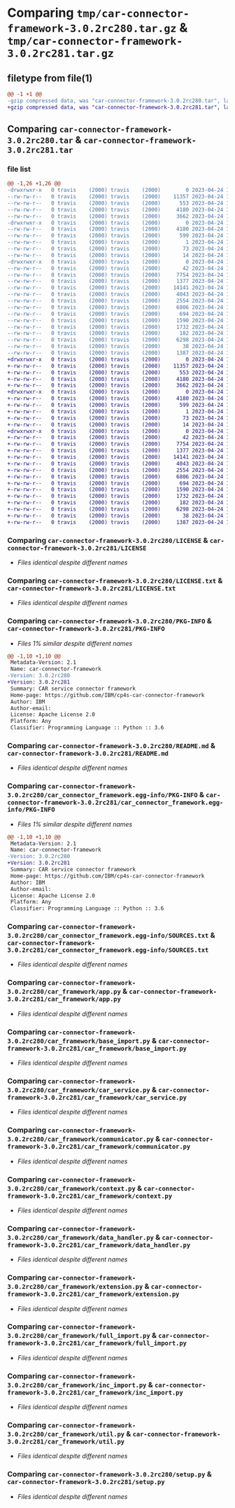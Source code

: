 # Comparing `tmp/car-connector-framework-3.0.2rc280.tar.gz` & `tmp/car-connector-framework-3.0.2rc281.tar.gz`

## filetype from file(1)

```diff
@@ -1 +1 @@
-gzip compressed data, was "car-connector-framework-3.0.2rc280.tar", last modified: Mon Apr 24 15:03:18 2023, max compression
+gzip compressed data, was "car-connector-framework-3.0.2rc281.tar", last modified: Mon Apr 24 15:04:12 2023, max compression
```

## Comparing `car-connector-framework-3.0.2rc280.tar` & `car-connector-framework-3.0.2rc281.tar`

### file list

```diff
@@ -1,26 +1,26 @@
-drwxrwxr-x   0 travis    (2000) travis    (2000)        0 2023-04-24 15:03:18.079940 car-connector-framework-3.0.2rc280/
--rw-rw-r--   0 travis    (2000) travis    (2000)    11357 2023-04-24 15:02:58.000000 car-connector-framework-3.0.2rc280/LICENSE
--rw-rw-r--   0 travis    (2000) travis    (2000)      553 2023-04-24 15:02:58.000000 car-connector-framework-3.0.2rc280/LICENSE.txt
--rw-rw-r--   0 travis    (2000) travis    (2000)     4180 2023-04-24 15:03:18.079940 car-connector-framework-3.0.2rc280/PKG-INFO
--rw-rw-r--   0 travis    (2000) travis    (2000)     3662 2023-04-24 15:02:58.000000 car-connector-framework-3.0.2rc280/README.md
-drwxrwxr-x   0 travis    (2000) travis    (2000)        0 2023-04-24 15:03:18.075942 car-connector-framework-3.0.2rc280/car_connector_framework.egg-info/
--rw-rw-r--   0 travis    (2000) travis    (2000)     4180 2023-04-24 15:03:17.000000 car-connector-framework-3.0.2rc280/car_connector_framework.egg-info/PKG-INFO
--rw-rw-r--   0 travis    (2000) travis    (2000)      599 2023-04-24 15:03:18.000000 car-connector-framework-3.0.2rc280/car_connector_framework.egg-info/SOURCES.txt
--rw-rw-r--   0 travis    (2000) travis    (2000)        1 2023-04-24 15:03:17.000000 car-connector-framework-3.0.2rc280/car_connector_framework.egg-info/dependency_links.txt
--rw-rw-r--   0 travis    (2000) travis    (2000)       73 2023-04-24 15:03:17.000000 car-connector-framework-3.0.2rc280/car_connector_framework.egg-info/requires.txt
--rw-rw-r--   0 travis    (2000) travis    (2000)       14 2023-04-24 15:03:17.000000 car-connector-framework-3.0.2rc280/car_connector_framework.egg-info/top_level.txt
-drwxrwxr-x   0 travis    (2000) travis    (2000)        0 2023-04-24 15:03:18.079940 car-connector-framework-3.0.2rc280/car_framework/
--rw-rw-r--   0 travis    (2000) travis    (2000)       42 2023-04-24 15:02:58.000000 car-connector-framework-3.0.2rc280/car_framework/__init__.py
--rw-rw-r--   0 travis    (2000) travis    (2000)     7754 2023-04-24 15:02:58.000000 car-connector-framework-3.0.2rc280/car_framework/app.py
--rw-rw-r--   0 travis    (2000) travis    (2000)     1377 2023-04-24 15:02:58.000000 car-connector-framework-3.0.2rc280/car_framework/base_import.py
--rw-rw-r--   0 travis    (2000) travis    (2000)    14141 2023-04-24 15:02:58.000000 car-connector-framework-3.0.2rc280/car_framework/car_service.py
--rw-rw-r--   0 travis    (2000) travis    (2000)     4043 2023-04-24 15:02:58.000000 car-connector-framework-3.0.2rc280/car_framework/communicator.py
--rw-rw-r--   0 travis    (2000) travis    (2000)     2554 2023-04-24 15:02:58.000000 car-connector-framework-3.0.2rc280/car_framework/context.py
--rw-rw-r--   0 travis    (2000) travis    (2000)     6806 2023-04-24 15:02:58.000000 car-connector-framework-3.0.2rc280/car_framework/data_handler.py
--rw-rw-r--   0 travis    (2000) travis    (2000)      694 2023-04-24 15:02:58.000000 car-connector-framework-3.0.2rc280/car_framework/extension.py
--rw-rw-r--   0 travis    (2000) travis    (2000)     1590 2023-04-24 15:02:58.000000 car-connector-framework-3.0.2rc280/car_framework/full_import.py
--rw-rw-r--   0 travis    (2000) travis    (2000)     1732 2023-04-24 15:02:58.000000 car-connector-framework-3.0.2rc280/car_framework/inc_import.py
--rw-rw-r--   0 travis    (2000) travis    (2000)      182 2023-04-24 15:02:58.000000 car-connector-framework-3.0.2rc280/car_framework/server_access.py
--rw-rw-r--   0 travis    (2000) travis    (2000)     6298 2023-04-24 15:02:58.000000 car-connector-framework-3.0.2rc280/car_framework/util.py
--rw-rw-r--   0 travis    (2000) travis    (2000)       38 2023-04-24 15:03:18.079940 car-connector-framework-3.0.2rc280/setup.cfg
--rw-rw-r--   0 travis    (2000) travis    (2000)     1387 2023-04-24 15:02:58.000000 car-connector-framework-3.0.2rc280/setup.py
+drwxrwxr-x   0 travis    (2000) travis    (2000)        0 2023-04-24 15:04:12.308637 car-connector-framework-3.0.2rc281/
+-rw-rw-r--   0 travis    (2000) travis    (2000)    11357 2023-04-24 15:03:52.000000 car-connector-framework-3.0.2rc281/LICENSE
+-rw-rw-r--   0 travis    (2000) travis    (2000)      553 2023-04-24 15:03:52.000000 car-connector-framework-3.0.2rc281/LICENSE.txt
+-rw-rw-r--   0 travis    (2000) travis    (2000)     4180 2023-04-24 15:04:12.304635 car-connector-framework-3.0.2rc281/PKG-INFO
+-rw-rw-r--   0 travis    (2000) travis    (2000)     3662 2023-04-24 15:03:52.000000 car-connector-framework-3.0.2rc281/README.md
+drwxrwxr-x   0 travis    (2000) travis    (2000)        0 2023-04-24 15:04:12.300633 car-connector-framework-3.0.2rc281/car_connector_framework.egg-info/
+-rw-rw-r--   0 travis    (2000) travis    (2000)     4180 2023-04-24 15:04:11.000000 car-connector-framework-3.0.2rc281/car_connector_framework.egg-info/PKG-INFO
+-rw-rw-r--   0 travis    (2000) travis    (2000)      599 2023-04-24 15:04:12.000000 car-connector-framework-3.0.2rc281/car_connector_framework.egg-info/SOURCES.txt
+-rw-rw-r--   0 travis    (2000) travis    (2000)        1 2023-04-24 15:04:11.000000 car-connector-framework-3.0.2rc281/car_connector_framework.egg-info/dependency_links.txt
+-rw-rw-r--   0 travis    (2000) travis    (2000)       73 2023-04-24 15:04:12.000000 car-connector-framework-3.0.2rc281/car_connector_framework.egg-info/requires.txt
+-rw-rw-r--   0 travis    (2000) travis    (2000)       14 2023-04-24 15:04:12.000000 car-connector-framework-3.0.2rc281/car_connector_framework.egg-info/top_level.txt
+drwxrwxr-x   0 travis    (2000) travis    (2000)        0 2023-04-24 15:04:12.304635 car-connector-framework-3.0.2rc281/car_framework/
+-rw-rw-r--   0 travis    (2000) travis    (2000)       42 2023-04-24 15:03:52.000000 car-connector-framework-3.0.2rc281/car_framework/__init__.py
+-rw-rw-r--   0 travis    (2000) travis    (2000)     7754 2023-04-24 15:03:52.000000 car-connector-framework-3.0.2rc281/car_framework/app.py
+-rw-rw-r--   0 travis    (2000) travis    (2000)     1377 2023-04-24 15:03:52.000000 car-connector-framework-3.0.2rc281/car_framework/base_import.py
+-rw-rw-r--   0 travis    (2000) travis    (2000)    14141 2023-04-24 15:03:52.000000 car-connector-framework-3.0.2rc281/car_framework/car_service.py
+-rw-rw-r--   0 travis    (2000) travis    (2000)     4043 2023-04-24 15:03:52.000000 car-connector-framework-3.0.2rc281/car_framework/communicator.py
+-rw-rw-r--   0 travis    (2000) travis    (2000)     2554 2023-04-24 15:03:52.000000 car-connector-framework-3.0.2rc281/car_framework/context.py
+-rw-rw-r--   0 travis    (2000) travis    (2000)     6806 2023-04-24 15:03:52.000000 car-connector-framework-3.0.2rc281/car_framework/data_handler.py
+-rw-rw-r--   0 travis    (2000) travis    (2000)      694 2023-04-24 15:03:52.000000 car-connector-framework-3.0.2rc281/car_framework/extension.py
+-rw-rw-r--   0 travis    (2000) travis    (2000)     1590 2023-04-24 15:03:52.000000 car-connector-framework-3.0.2rc281/car_framework/full_import.py
+-rw-rw-r--   0 travis    (2000) travis    (2000)     1732 2023-04-24 15:03:52.000000 car-connector-framework-3.0.2rc281/car_framework/inc_import.py
+-rw-rw-r--   0 travis    (2000) travis    (2000)      182 2023-04-24 15:03:52.000000 car-connector-framework-3.0.2rc281/car_framework/server_access.py
+-rw-rw-r--   0 travis    (2000) travis    (2000)     6298 2023-04-24 15:03:52.000000 car-connector-framework-3.0.2rc281/car_framework/util.py
+-rw-rw-r--   0 travis    (2000) travis    (2000)       38 2023-04-24 15:04:12.308637 car-connector-framework-3.0.2rc281/setup.cfg
+-rw-rw-r--   0 travis    (2000) travis    (2000)     1387 2023-04-24 15:03:52.000000 car-connector-framework-3.0.2rc281/setup.py
```

### Comparing `car-connector-framework-3.0.2rc280/LICENSE` & `car-connector-framework-3.0.2rc281/LICENSE`

 * *Files identical despite different names*

### Comparing `car-connector-framework-3.0.2rc280/LICENSE.txt` & `car-connector-framework-3.0.2rc281/LICENSE.txt`

 * *Files identical despite different names*

### Comparing `car-connector-framework-3.0.2rc280/PKG-INFO` & `car-connector-framework-3.0.2rc281/PKG-INFO`

 * *Files 1% similar despite different names*

```diff
@@ -1,10 +1,10 @@
 Metadata-Version: 2.1
 Name: car-connector-framework
-Version: 3.0.2rc280
+Version: 3.0.2rc281
 Summary: CAR service connector framework
 Home-page: https://github.com/IBM/cp4s-car-connector-framework
 Author: IBM
 Author-email: 
 License: Apache License 2.0
 Platform: Any
 Classifier: Programming Language :: Python :: 3.6
```

### Comparing `car-connector-framework-3.0.2rc280/README.md` & `car-connector-framework-3.0.2rc281/README.md`

 * *Files identical despite different names*

### Comparing `car-connector-framework-3.0.2rc280/car_connector_framework.egg-info/PKG-INFO` & `car-connector-framework-3.0.2rc281/car_connector_framework.egg-info/PKG-INFO`

 * *Files 1% similar despite different names*

```diff
@@ -1,10 +1,10 @@
 Metadata-Version: 2.1
 Name: car-connector-framework
-Version: 3.0.2rc280
+Version: 3.0.2rc281
 Summary: CAR service connector framework
 Home-page: https://github.com/IBM/cp4s-car-connector-framework
 Author: IBM
 Author-email: 
 License: Apache License 2.0
 Platform: Any
 Classifier: Programming Language :: Python :: 3.6
```

### Comparing `car-connector-framework-3.0.2rc280/car_connector_framework.egg-info/SOURCES.txt` & `car-connector-framework-3.0.2rc281/car_connector_framework.egg-info/SOURCES.txt`

 * *Files identical despite different names*

### Comparing `car-connector-framework-3.0.2rc280/car_framework/app.py` & `car-connector-framework-3.0.2rc281/car_framework/app.py`

 * *Files identical despite different names*

### Comparing `car-connector-framework-3.0.2rc280/car_framework/base_import.py` & `car-connector-framework-3.0.2rc281/car_framework/base_import.py`

 * *Files identical despite different names*

### Comparing `car-connector-framework-3.0.2rc280/car_framework/car_service.py` & `car-connector-framework-3.0.2rc281/car_framework/car_service.py`

 * *Files identical despite different names*

### Comparing `car-connector-framework-3.0.2rc280/car_framework/communicator.py` & `car-connector-framework-3.0.2rc281/car_framework/communicator.py`

 * *Files identical despite different names*

### Comparing `car-connector-framework-3.0.2rc280/car_framework/context.py` & `car-connector-framework-3.0.2rc281/car_framework/context.py`

 * *Files identical despite different names*

### Comparing `car-connector-framework-3.0.2rc280/car_framework/data_handler.py` & `car-connector-framework-3.0.2rc281/car_framework/data_handler.py`

 * *Files identical despite different names*

### Comparing `car-connector-framework-3.0.2rc280/car_framework/extension.py` & `car-connector-framework-3.0.2rc281/car_framework/extension.py`

 * *Files identical despite different names*

### Comparing `car-connector-framework-3.0.2rc280/car_framework/full_import.py` & `car-connector-framework-3.0.2rc281/car_framework/full_import.py`

 * *Files identical despite different names*

### Comparing `car-connector-framework-3.0.2rc280/car_framework/inc_import.py` & `car-connector-framework-3.0.2rc281/car_framework/inc_import.py`

 * *Files identical despite different names*

### Comparing `car-connector-framework-3.0.2rc280/car_framework/util.py` & `car-connector-framework-3.0.2rc281/car_framework/util.py`

 * *Files identical despite different names*

### Comparing `car-connector-framework-3.0.2rc280/setup.py` & `car-connector-framework-3.0.2rc281/setup.py`

 * *Files identical despite different names*

